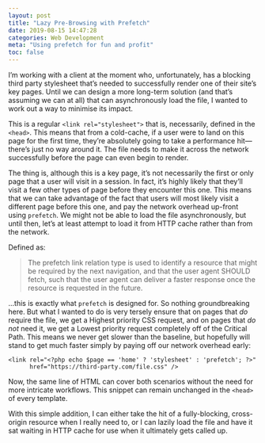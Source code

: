 ```yaml
---
layout: post
title: "Lazy Pre-Browsing with Prefetch"
date: 2019-08-15 14:47:28
categories: Web Development
meta: "Using prefetch for fun and profit"
toc: false
---
```


I’m working with a client at the moment who, unfortunately, has a blocking third
party stylesheet that’s needed to successfully render one of their site’s key
pages. Until we can design a more long-term solution (and that’s assuming we can
at all) that can asynchronously load the file, I wanted to work out a way to
minimise its impact.

This is a regular `<link rel="stylesheet">` that is, necessarily, defined in the
`<head>`. This means that from a cold-cache, if a user were to land on this page
for the first time, they’re absolutely going to take a performance hit—there’s
just no way around it. The file needs to make it across the network successfully
before the page can even begin to render.

The thing is, although this is a key page, it’s not necessarily the first or
only page that a user will visit in a session. In fact, it’s highly likely that
they’ll visit a few other types of page before they encounter this one. This
means that we can take advantage of the fact that users will most likely visit
a different page before this one, and pay the network overhead up-front using
`prefetch`. We might not be able to load the file asynchronously, but until
then, let’s at least attempt to load it from HTTP cache rather than from the
network.

Defined as:

> The prefetch link relation type is used to identify a resource that might be
> required by the next navigation, and that the user agent SHOULD fetch, such
> that the user agent can deliver a faster response once the resource is
> requested in the future.

…this is exactly what `prefetch` is designed for. So nothing groundbreaking
here. But what I wanted to do is very tersely ensure that on pages that _do_
require the file, we get a Highest priority CSS request, and on pages that _do
not_ need it, we get a Lowest priority request completely off of the Critical
Path. This means we never get slower than the baseline, but hopefully will stand
to get much faster simply by paying off our network overhead early:

```
<link rel="<?php echo $page == 'home' ? 'stylesheet' : 'prefetch'; ?>"
      href="https://third-party.com/file.css" />
```

Now, the same line of HTML can cover both scenarios without the need for more
intricate workflows. This snippet can remain unchanged in the `<head>` of every
template.

With this simple addition, I can either take the hit of a fully-blocking,
cross-origin resource when I really need to, or I can lazily load the file and
have it sat waiting in HTTP cache for use when it ultimately gets called up.
